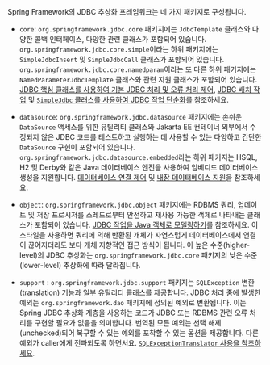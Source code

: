 <p>Spring Framework의 JDBC 추상화 프레임워크는 네 가지 패키지로 구성됩니다.</p>
<ul>
<li>
<p><code>core</code>: <code>org.springframework.jdbc.core</code> 패키지에는 <code>JdbcTemplate</code> 클래스와 다양한 콜백 인터페이스, 다양한 관련 클래스가 포함되어 있습니다. <code>org.springframework.jdbc.core.simple</code>이라는 하위 패키지에는 <code>SimpleJdbcInsert</code> 및 <code>SimpleJdbcCall</code> 클래스가 포함되어 있습니다. <code>org.springframework.jdbc.core.namedparam</code>이라는 또 다른 하위 패키지에는 <code>NamedParameterJdbcTemplate</code> 클래스와 관련 지원 클래스가 포함되어 있습니다. <a href="https://docs.spring.io/spring-framework/reference/data-access/jdbc/core.html">JDBC 핵심 클래스를 사용하여 기본 JDBC 처리 및 오류 처리 제어</a>, <a href="https://docs.spring.io/spring-framework/reference/data-access/jdbc/advanced.html">JDBC 배치 작업</a> 및 <a href="https://docs.spring.io/spring-framework/reference/data-access/jdbc/simple.html"><code>SimpleJdbc</code> 클래스를 사용하여 JDBC 작업 단순화</a>를 참조하세요.</p>
</li>
<li>
<p><code>datasource</code>: <code>org.springframework.jdbc.datasource</code> 패키지에는 손쉬운 <code>DataSource</code> 액세스를 위한 유틸리티 클래스와 Jakarta EE 컨테이너 외부에서 수정되지 않은 JDBC 코드를 테스트하고 실행하는 데 사용할 수 있는 다양하고 간단한 <code>DataSource</code> 구현이 포함되어 있습니다. <code>org.springframework.jdbc.datasource.embedded</code>라는 하위 패키지는 HSQL, H2 및 Derby와 같은 Java 데이터베이스 엔진을 사용하여 임베디드 데이터베이스 생성을 지원합니다. <a href="https://docs.spring.io/spring-framework/reference/data-access/jdbc/connections.html">데이터베이스 연결 제어</a> 및 <a href="https://docs.spring.io/spring-framework/reference/data-access/jdbc/embedded-database-support.html">내장 데이터베이스 지원</a>을 참조하세요.</p>
</li>
<li>
<p><code>object</code>: <code>org.springframework.jdbc.object</code> 패키지에는 RDBMS 쿼리, 업데이트 및 저장 프로시저를 스레드로부터 안전하고 재사용 가능한 객체로 나타내는 클래스가 포함되어 있습니다. <a href="https://docs.spring.io/spring-framework/reference/data-access/jdbc/object.html">JDBC 작업을 Java 객체로 모델링하기</a>를 참조하세요. 이 스타일을 사용하면 쿼리에 의해 반환된 개체가 자연스럽게 데이터베이스에서 연결이 끊어지더라도 보다 개체 지향적인 접근 방식이 됩니다. 이 높은 수준(higher-level)의 JDBC 추상화는 <code>org.springframework.jdbc.core</code> 패키지의 낮은 수준(lower-level) 추상화에 따라 달라집니다.</p>
</li>
<li>
<p><code>support</code> : <code>org.springframework.jdbc.support</code> 패키지는 <code>SQLException</code> 변환(translation) 기능과 일부 유틸리티 클래스를 제공합니다. JDBC 처리 중에 발생한 예외는 <code>org.springframework.dao</code> 패키지에 정의된 예외로 변환됩니다. 이는 Spring JDBC 추상화 계층을 사용하는 코드가 JDBC 또는 RDBMS 관련 오류 처리를 구현할 필요가 없음을 의미합니다. 번역된 모든 예외는 선택 해제(unchecked)되어 복구할 수 있는 예외를 포착할 수 있는 옵션을 제공합니다. 다른 예외가 caller에게 전파되도록 하면서요. <a href="https://docs.spring.io/spring-framework/reference/data-access/jdbc/core.html#jdbc-SQLExceptionTranslator"><code>SQLExceptionTranslator</code> 사용을 참조하세요</a>.</p>
</li>
</ul>